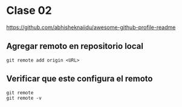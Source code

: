# Clase 02

https://github.com/abhisheknaiidu/awesome-github-profile-readme

## Agregar remoto en repositorio local

    git remote add origin <URL>

## Verificar que este configura el remoto

    git remote
    git remote -v

